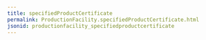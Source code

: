 ```yaml
---
title: specifiedProductCertificate
permalink: ProductionFacility.specifiedProductCertificate.html
jsonid: productionfacility_specifiedproductcertificate
---
```

